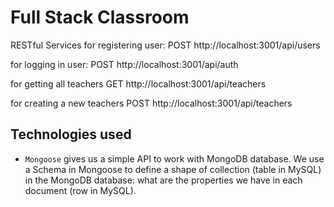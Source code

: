 # Full Stack Classroom

RESTful Services
for registering user:
POST http://localhost:3001/api/users

for logging in user:
POST http://localhost:3001/api/auth

for getting all teachers
GET http://localhost:3001/api/teachers

for creating a new teachers
POST http://localhost:3001/api/teachers

## Technologies used

- `Mongoose` gives us a simple API to work with MongoDB database. We use a Schema in Mongoose to define a shape of collection (table in MySQL) in the MongoDB database: what are the properties we have in each document (row in MySQL).
